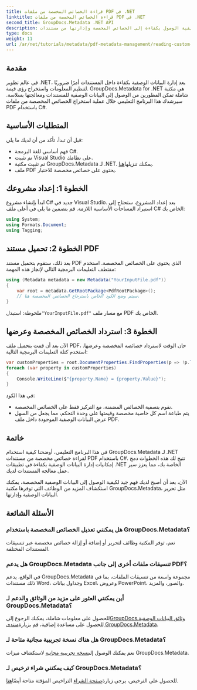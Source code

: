 ```yaml
---
title: قراءة الخصائص المخصصة من ملفات PDF في .NET
linktitle: قراءة الخصائص المخصصة من ملفات PDF في .NET
second_title: GroupDocs.Metadata .NET API
description: اكتشف كيفية الوصول بكفاءة إلى الخصائص المخصصة وإدارتها من مستندات PDF باستخدام GroupDocs.Metadata لـ .NET. يوفر هذا البرنامج التعليمي الشامل دليلاً خطوة بخطوة.
type: docs
weight: 11
url: /ar/net/tutorials/metadata/pdf-metadata-management/reading-custom-properties-from-pdf/
---
```

## مقدمة

في عالم تطوير .NET، يعد إدارة البيانات الوصفية بكفاءة داخل المستندات أمرًا ضروريًا لتنظيم المعلومات واستخراج رؤى قيمة. GroupDocs.Metadata for .NET هي مكتبة شاملة تمكن المطورين من الوصول إلى البيانات الوصفية للمستندات ومعالجتها بسلاسة. سيرشدك هذا البرنامج التعليمي خلال عملية استخراج الخصائص المخصصة من ملفات PDF باستخدام C#. 

## المتطلبات الأساسية

قبل أن تبدأ، تأكد من أن لديك ما يلي:

- فهم أساسي للغة البرمجة C#.
- تم تثبيت Visual Studio على نظامك.
-  تم تثبيت مكتبة GroupDocs.Metadata لـ .NET. يمكنك تنزيلها[هنا](https://releases.groupdocs.com/metadata/net/).
- ملف PDF يحتوي على خصائص مخصصة للاختبار.

## الخطوة 1: إعداد مشروعك

ابدأ بإنشاء مشروع C# جديد في Visual Studio. بعد إعداد المشروع، ستحتاج إلى استيراد المساحات الأساسية اللازمة. قم بتضمين ما يلي في أعلى ملف C# الخاص بك:

```csharp
using System;
using Formats.Document;
using Tagging;
```

## الخطوة 2: تحميل مستند PDF

بعد ذلك، ستقوم بتحميل مستند PDF الذي يحتوي على الخصائص المخصصة. استخدم مقتطف التعليمات البرمجية التالي لإنجاز هذه المهمة:

```csharp
using (Metadata metadata = new Metadata("YourInputFile.pdf"))
{
    var root = metadata.GetRootPackage<PdfRootPackage>();
    // سيتم وضع الكود الخاص باسترجاع الخصائص المخصصة هنا.
}
```

 ملحوظة: استبدل`"YourInputFile.pdf"` مع مسار ملف PDF الخاص بك.

## الخطوة 3: استرداد الخصائص المخصصة وعرضها

الآن بعد أن قمت بتحميل ملف PDF، حان الوقت لاسترداد خصائصه المخصصة وعرضها. استخدم كتلة التعليمات البرمجية التالية:

```csharp
var customProperties = root.DocumentProperties.FindProperties(p => !p.Tags.Contains(Tags.Document.BuiltIn));
foreach (var property in customProperties)
{
    Console.WriteLine($"{property.Name} = {property.Value}");
}
```

في هذا الكود:
- نقوم بتصفية الخصائص المضمنة، مع التركيز فقط على الخصائص المخصصة.
- يتم طباعة اسم كل خاصية مخصصة وقيمتها على وحدة التحكم، مما يجعل من السهل عرض البيانات الوصفية الموجودة داخل ملف PDF.

## خاتمة

في هذا البرنامج التعليمي، أوضحنا كيفية استخدام GroupDocs.Metadata لـ .NET لقراءة خصائص مخصصة من مستندات PDF باستخدام C#. تتيح لك هذه الخطوات دمج إمكانيات إدارة البيانات الوصفية بكفاءة في تطبيقات .NET الخاصة بك، مما يعزز سير عمل معالجة المستندات لديك. 

الآن، بعد أن أصبح لديك فهم جيد لكيفية الوصول إلى البيانات الوصفية المخصصة، يمكنك استكشاف المزيد من الوظائف التي توفرها مكتبة GroupDocs.Metadata، مثل تحرير البيانات الوصفية وإدارتها.

## الأسئلة الشائعة

### هل يمكنني تعديل الخصائص المخصصة باستخدام GroupDocs.Metadata؟
نعم، توفر المكتبة وظائف لتحرير أو إضافة أو إزالة خصائص مخصصة عبر تنسيقات المستندات المختلفة.

### هل يدعم GroupDocs.Metadata تنسيقات ملفات أخرى إلى جانب PDF؟
في الواقع، يدعم GroupDocs.Metadata مجموعة واسعة من تنسيقات الملفات، بما في ذلك مستندات Word، وجداول بيانات Excel، وعروض PowerPoint، والصور، والمزيد.

### أين يمكنني العثور على مزيد من الوثائق والدعم لـ GroupDocs.Metadata؟
 للحصول على معلومات شاملة، يمكنك الرجوع إلى[GroupDocs.وثائق البيانات الوصفية](https://reference.groupdocs.com/metadata/net/) للحصول على مساعدة إضافية، قم بزيارة[منتدى GroupDocs.Metadata](https://forum.groupdocs.com/c/metadata/14).

### هل هناك نسخة تجريبية مجانية متاحة لـ GroupDocs.Metadata؟
 نعم يمكنك الوصول إلى[نسخة تجريبية مجانية](https://releases.groupdocs.com/) لاستكشاف ميزات GroupDocs.Metadata.

### كيف يمكنني شراء ترخيص لـ GroupDocs.Metadata؟
 للحصول على الترخيص، يرجى زيارة[صفحة الشراء](https://purchase.groupdocs.com/buy) التراخيص المؤقتة متاحة أيضًا[هنا](https://purchase.groupdocs.com/temporary-license/).